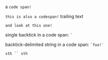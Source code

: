 a `code span!`

`this is also a codespan!` trailing text

`and look at this one!`

single backtick in a code span: `` ` ``

backtick-delimited string in a code span: `` `foo!` ``

`sth `` sth`